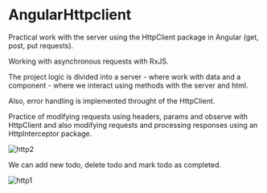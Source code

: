 # AngularHttpclient

Practical work with the server using the HttpClient package in Angular (get, post, put requests).

Working with asynchronous requests with RxJS.

The project logic is divided into a server - where work with data 
and a component - where we interact using methods with the server and html.

Also, error handling is implemented throught of the HttpClient.

Practice of modifying requests using headers, params and observe with HttpClient
and also modifying requests and processing responses using an HttpInterceptor package.

![http2](https://user-images.githubusercontent.com/58369971/111069021-c4d21400-84d3-11eb-8656-e597dbb512a4.png)

We can add new todo, delete todo and mark todo as completed.

![http1](https://user-images.githubusercontent.com/58369971/111069018-c4397d80-84d3-11eb-99ce-b390cb1f386f.png)
